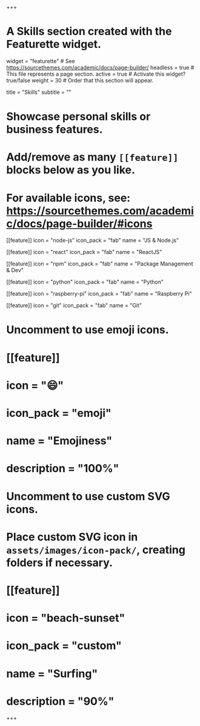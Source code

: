 +++
# A Skills section created with the Featurette widget.
widget = "featurette"  # See https://sourcethemes.com/academic/docs/page-builder/
headless = true  # This file represents a page section.
active = true  # Activate this widget? true/false
weight = 30  # Order that this section will appear.

title = "Skills"
subtitle = ""

# Showcase personal skills or business features.
# 
# Add/remove as many `[[feature]]` blocks below as you like.
# 
# For available icons, see: https://sourcethemes.com/academic/docs/page-builder/#icons

[[feature]]
  icon = "node-js"
  icon_pack = "fab"
  name = "JS & Node.js"

[[feature]]
  icon = "react"
  icon_pack = "fab"
  name = "ReactJS"

[[feature]]
  icon = "npm"
  icon_pack = "fab"
  name = "Package Management & Dev"

[[feature]]
  icon = "python"
  icon_pack = "fab"
  name = "Python"

[[feature]]
  icon = "raspberry-pi"
  icon_pack = "fab"
  name = "Raspberry Pi"

[[feature]]
  icon = "git"
  icon_pack = "fab"
  name = "Git"

# Uncomment to use emoji icons.
# [[feature]]
#  icon = ":smile:"
#  icon_pack = "emoji"
#  name = "Emojiness"
#  description = "100%"  

# Uncomment to use custom SVG icons.
# Place custom SVG icon in `assets/images/icon-pack/`, creating folders if necessary.
# [[feature]]
#  icon = "beach-sunset"
#  icon_pack = "custom"
#  name = "Surfing"
#  description = "90%"

+++

